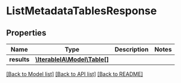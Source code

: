 # ListMetadataTablesResponse

## Properties
Name | Type | Description | Notes
------------ | ------------- | ------------- | -------------
**results** | [**\IterableIA\Model\Table[]**](Table.md) |  | 

[[Back to Model list]](../../README.md#documentation-for-models) [[Back to API list]](../../README.md#documentation-for-api-endpoints) [[Back to README]](../../README.md)

